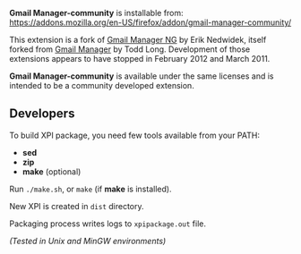 **Gmail Manager-community** is installable from:
https://addons.mozilla.org/en-US/firefox/addon/gmail-manager-community/

This extension is a fork of [Gmail Manager NG](https://addons.mozilla.org/en-US/firefox/addon/gmail-manager-ng/) by Erik Nedwidek, itself forked from [Gmail Manager](https://addons.mozilla.org/en-US/firefox/addon/gmail-manager/) by Todd Long.
Development of those extensions appears to have stopped in February 2012 and March 2011.

**Gmail Manager-community** is available under the same licenses and is intended to be a community developed extension.


## Developers ##
To build XPI package, you need few tools available from your PATH:
- **sed**
- **zip**
- **make** (optional)

Run `./make.sh`, or `make` (if **make** is installed).

New XPI is created in `dist` directory.

Packaging process writes logs to `xpipackage.out` file.

*(Tested in Unix and MinGW environments)*
